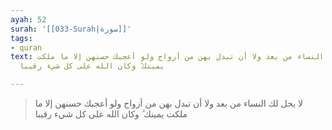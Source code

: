 ```yaml
---
ayah: 52
surah: '[[033-Surah|سورة]]'
tags:
- quran
text: لا يحل لك النساء من بعد ولا أن تبدل بهن من أزواج ولو أعجبك حسنهن إلا ما ملكت
  يمينك ۗ وكان الله على كل شيء رقيبا

---
```

> لا يحل لك النساء من بعد ولا أن تبدل بهن من أزواج ولو أعجبك حسنهن إلا ما ملكت يمينك ۗ وكان الله على كل شيء رقيبا
